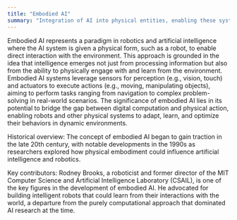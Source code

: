 ```yaml
---
title: "Embodied AI"
summary: "Integration of AI into physical entities, enabling these systems to interact with the real world through sensory inputs and actions."
---
```

Embodied AI represents a paradigm in robotics and artificial intelligence where the AI system is given a physical form, such as a robot, to enable direct interaction with the environment. This approach is grounded in the idea that intelligence emerges not just from processing information but also from the ability to physically engage with and learn from the environment. Embodied AI systems leverage sensors for perception (e.g., vision, touch) and actuators to execute actions (e.g., moving, manipulating objects), aiming to perform tasks ranging from navigation to complex problem-solving in real-world scenarios. The significance of embodied AI lies in its potential to bridge the gap between digital computation and physical action, enabling robots and other physical systems to adapt, learn, and optimize their behaviors in dynamic environments.

Historical overview: The concept of embodied AI began to gain traction in the late 20th century, with notable developments in the 1990s as researchers explored how physical embodiment could influence artificial intelligence and robotics.

Key contributors: Rodney Brooks, a roboticist and former director of the MIT Computer Science and Artificial Intelligence Laboratory (CSAIL), is one of the key figures in the development of embodied AI. He advocated for building intelligent robots that could learn from their interactions with the world, a departure from the purely computational approach that dominated AI research at the time.


